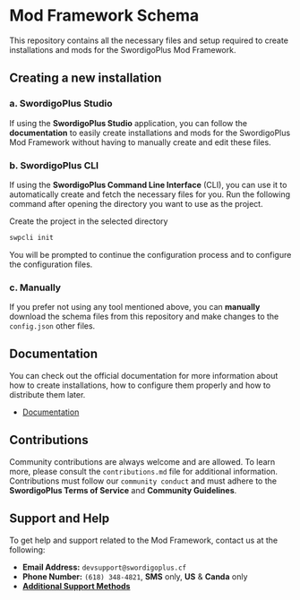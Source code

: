 # Mod Framework Schema
This repository contains all the necessary files and setup required to create installations and mods for the SwordigoPlus Mod Framework.

## Creating a new installation
### a. SwordigoPlus Studio
If using the **SwordigoPlus Studio** application, you can follow the **documentation** to easily create installations and mods for the SwordigoPlus Mod Framework without having to manually create and edit these files.

### b. SwordigoPlus CLI
If using the **SwordigoPlus Command Line Interface** (CLI), you can use it to automatically create and fetch the necessary files for you. Run the following command after opening the directory you want to use as the project.

Create the project in the selected directory
```bash
swpcli init
```
You will be prompted to continue the configuration process and to configure the configuration files.

### c. Manually
If you prefer not using any tool mentioned above, you can **manually** download the schema files from this repository and make changes to the `config.json` other files.

## Documentation
You can check out the official documentation for more information about how to create installations, how to configure them properly and how to distribute them later.
* [Documentation](https://docs.swordigoplus.cf)

## Contributions
Community contributions are always welcome and are allowed. To learn more, please consult the `contributions.md` file for additional information.
Contributions must follow our `community conduct` and must adhere to the **SwordigoPlus Terms of Service** and **Community Guidelines**.

## Support and Help
To get help and support related to the Mod Framework, contact us at the following:
* **Email Address:** `devsupport@swordigoplus.cf`
* **Phone Number:** `(618) 348-4821`, **SMS** only, **US** & **Canda** only
* **[Additional Support Methods](https://swordigoplus.cf/contact)**